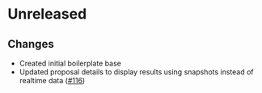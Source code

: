 # Unreleased
## Changes
- Created initial boilerplate base
- Updated proposal details to display results using snapshots instead of realtime data ([\#116](https://github.com/forbole/big-dipper-desmos/issues/116))
